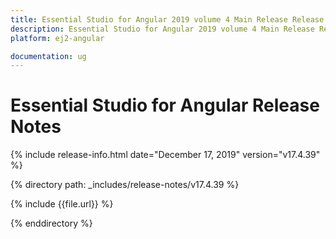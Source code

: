 ```yaml
---
title: Essential Studio for Angular 2019 volume 4 Main Release Release Notes  
description: Essential Studio for Angular 2019 volume 4 Main Release Release Notes  
platform: ej2-angular

documentation: ug
---
```


# Essential Studio for  Angular  Release Notes  

{% include release-info.html date="December 17, 2019"   version="v17.4.39"  %} 

{% directory path: _includes/release-notes/v17.4.39 %}

{% include {{file.url}} %}

{% enddirectory %}
